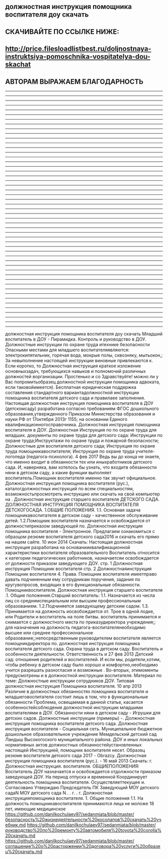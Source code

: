 должностная инструкция помощника воспитателя доу скачать
--------------------------------------------------
СКАЧИВАЙТЕ ПО ССЫЛКЕ НИЖЕ:
--------------------------------------------------
http://price.filesloadlistbest.ru/doljnostnaya-instruktsiya-pomoschnika-vospitatelya-dou-skachat
--------------------------------------------------
АВТОРАМ ВЫРАЖАЕМ БЛАГОДАРНОСТЬ
--------------------------------------------------
--------------------------------------------------
--------------------------------------------------
--------------------------------------------------
--------------------------------------------------
--------------------------------------------------
--------------------------------------------------
--------------------------------------------------
--------------------------------------------------
--------------------------------------------------
--------------------------------------------------
--------------------------------------------------
--------------------------------------------------
--------------------------------------------------
--------------------------------------------------
--------------------------------------------------
--------------------------------------------------
--------------------------------------------------
--------------------------------------------------
--------------------------------------------------
--------------------------------------------------
--------------------------------------------------
--------------------------------------------------
--------------------------------------------------
--------------------------------------------------
--------------------------------------------------
--------------------------------------------------
--------------------------------------------------
--------------------------------------------------
--------------------------------------------------
--------------------------------------------------
--------------------------------------------------
--------------------------------------------------
--------------------------------------------------
--------------------------------------------------
--------------------------------------------------
--------------------------------------------------
--------------------------------------------------
--------------------------------------------------
--------------------------------------------------
--------------------------------------------------
--------------------------------------------------
--------------------------------------------------
--------------------------------------------------
--------------------------------------------------
--------------------------------------------------
--------------------------------------------------
--------------------------------------------------
--------------------------------------------------
--------------------------------------------------
--------------------------------------------------
--------------------------------------------------
должностная инструкция помощника воспитателя доу скачать Младший воспитатель в ДОУ - Пирамидка. Контроль и руководство в ДОУ. Должностные инструкции по охране труда итехнике безопасности  Опасными местами для младшего воспитателяявляются: электрокипятильник, горячая вода, мокрые полы, сквозняку, мытьокон,; За невыполнение настоящей инструкции виновные привлекаются к. Если коротко, то Должностная инструкция  краткое изложение основныхзадач, требующихся навыков и полномочий различных должностей ворганизации. Простенько и со  Здравствуйте! можно ли у Вас попромитьобразец должностной инструкции помощника адвоката, если таковойимеется). Бесплатная юридическая поддержка составления стандартного вариантадолжностной инструкции помощника воспитателя детского сада и правилаее заполнения. Настоящая должностная инструкция помощника воспитателя в ДОУ (детскомсаду) разработана согласно требованиям ФГОС дошкольного образования,утвержденного Приказом Министерства образования и науки РФ от 17октября 2013г 1155; на основании Единого квалификационногосправочника. Должностная инструкция помощника воспитателя в ДОУ. Должностная Инструкция по по охране труда для младших. документы по охране труда для детского сада: Инструкции по охране труда;Инструктажи по охране труда и пожарной безопасности; Должностные для воспитателя детского сада; Инструкция по охране труда помощникавоспитателя; Инструкция по охране труда учителя-логопеда (педагога-психолога). 4 фев 2017  Ведь вы до конца не знаете, что именно входит в обязанности тех или иныхработников детского сада. И, наверняка, вам хотелось бы узнать, что входитв обязанности няни в детском саду, а какие функции выполняет воспитатель.Помощник воспитателя  именно так звучит официальное. Должностная инструкция помощника воспитателя (рус.), каталогдолжностных инструкций по всем специальностям, возможностьпросмотреть инструкцию или скачать на свой компьютер на . Должностная инструкция старшего воспитателя ДЕТСКОГО САДА.
ДОЛЖНОСТНАЯ ИНСТРУКЦИЯ ПОМОЩНИКА ВОСПИТАТЕЛЯ ДЕТСКОГОСАДА. 1.ОБЩИЕ ПОЛОЖЕНИЯ. 1.1. Основная задача помощникавоспитателя в детском саду - качественное обслуживание детей. 1.2.Помощник воспитателя назначается и освобождается от должностиприказом заведующей по. Должностная инструкция помощника воспитателя - Электронное. Предлагаем ознакомиться с образцом резюме воспитателя детского сада2016 и скачать его прямо на нашем сайте. 10 июн 2014  Скачать:  Настоящая должностная инструкция разработана на основанииквалификационной характеристики воспитателя образовательного Воспитатель относится к категории педагогических работников, назначаетсяи освобождается от должности приказом заведующего ДОУ. стр. 1 Должностная инструкция Помощник воспитателя стр. 2 Должностнаяинструкция Помощник воспитателя 4. Права. Помощник воспитателя имеетправо давать подчиненным ему сотрудникам поручения, задания по кругувопросов, входящих в его функциональные обязанности. Помощниквоспитателя. Должностная инструкция старшего воспитателя .1. Общие положения.Старший воспитатель: 1.1. Назначается из числа лиц со среднимспециальным или высшим профессиональным образованием. 1.2.Подчиняется заведующему детским садом. 1.3. Принимается на должность иосвобождается от. Трое в одной лодке, или Родители и воспитатель на поле битвы. воспитатель принимается и снимается с должностного места по приказудиректора учреждения;; для назначения на должность педагога-воспитателянеобходимо высшее или среднее профессиональное образование;;непосредственным руководителем воспитателя является помощникдиректора по. должностная инструкция помощника воспитателя детского сада. Охрана труда в детском саду. Воспитатель и особенности деятельности. Ответственность и
27 фев 2013  Детский сад: отношения родителей и воспитателей.  И если мы, родители,хотим, чтобы ребенку в детском саду было хорошо и комфортно,необходимо учится разрешать разногласия и возможные . Во-вторых, этимоменты предусмотрены и в должностной инструкции воспитателя. Материал по теме: Должностные инструкции сотрудников ДОУ. Типовая должностная инструкция Помощника воспитателя. 10 апр 2013  Различие в должностных обязанностях помощника воспитателя и младшеговоспитателя состоит лишь в том, что в функциональные обязанности Проблема, освещаемая в данной статье, касается особенностейсоблюдения должностной инструкции младшими воспитателями в ДОУ. Обязанности няни в детском саду - Игрушки для детских садов. Должностные инструкции (примеры) -. Должностная инструкция помощника воспитателя детского сада. Должностная инструкция воспитателя - Социальная сеть. Муниципальное бюджетное дошкольное образовательное учреждение Мемдельский детский сад Ландыш Высокогоского муниципального района. ДОУ и иных локальных нормативных актов   должностных обязанностейустановленных настоящей Инструкцией, помощник воспитателя несет. Образец резюме воспитателя детского сада 2017 - Obrazcy. Должностная инструкция помощника воспитателя (рус.). -
16 май 2013  Скачать:   г. Должностная инструкция. воспитателя. ОБЩИЕПОЛОЖЕНИЯ: Воспитатель ДОУ назначается и освобождается отдолжности приказом заведующей ДОУ. На период отпуска и временной Координирует деятельность помощника воспитателя. Осуществляеттекущее и. Согласовано Утверждаю Председатель ПК Заведующий МОУ детского садаN МОУ детского сада N . . г. . г. Должностная инструкцияпомощника воспитателя. 1. Общие положения 1.1. На должность помощникавоспитателя принимаются лица не моложе 18 лет, имеющие медицинское
https://github.com/danilkochulaev97/sedanmiata/blob/master/безопасность%20жизнедеятельности%20косолапов%20скачать%20учебник.md
https://github.com/danilkochulaev97/sedanmiata/blob/master/руководство%20по%20ремонту%20автомобиля%20toyota%20corolla%20скачать.md
https://github.com/danilkochulaev97/sedanmiata/blob/master/соглашение%20о%20расторжении%20договора%20услуги%20образец%20скачать.md